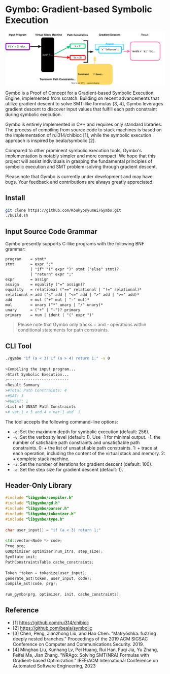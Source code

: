 # Gymbo: Gradient-based Symbolic Execution 

<img src="img/gymbo.drawio.svg">

Gymbo is a Proof of Concept for a Gradient-based Symbolic Execution Engine, implemented from scratch. Building on recent advancements that utilize gradient descent to solve SMT-like formulas [3, 4], Gymbo leverages gradient descent to discover input values that fulfill each path constraint during symbolic execution.

Gymbo is entirely implemented in C++ and requires only standard libraries. The process of compiling from source code to stack machines is based on the implementation of rui314/chibicc [1], while the symbolic execution approach is inspired by beala/symbolic [2].

Compared to other prominent symbolic execution tools, Gymbo's implementation is notably simpler and more compact. We hope that this project will assist individuals in grasping the fundamental principles of symbolic execution and SMT problem-solving through gradient descent.

Please note that Gymbo is currently under development and may have bugs. Your feedback and contributions are always greatly appreciated.

## Install

```bash
git clone https://github.com/Koukyosyumei/Gymbo.git
./build.sh
```

## Input Source Code Grammar

Gymbo presently supports C-like programs with the following BNF grammar:

```
program    = stmt*
stmt       = expr ";"
           | "if" "(" expr ")" stmt ("else" stmt)? 
           | "return" expr ";"
expr       = assign
assign     = equality ("=" assign)?
equality   = relational ("==" relational | "!=" relational)*
relational = add ("<" add | "<=" add | ">" add | ">=" add)*
add        = mul ("+" mul | "-" mul)*
mul        = unary ("*" unary | "/" unary)*
unary      = ("+" | "-")? primary
primary    = num | ident | "(" expr ")"
```

> Please note that Gymbo only tracks + and - operations within conditional statements for path constraints.

## CLI Tool

```bash
./gymbo "if (a < 3) if (a > 4) return 1;" -v 0

>Compiling the input program...
>Start Symbolic Execution...
>---------------------------
>Result Summary
>#Total Path Constraints: 4
>#SAT: 3
>#UNSAT: 1
>List of UNSAT Path Constraints
># var_1 < 3 and 4 < var_1 and  1
```

The tool accepts the following command-line options:

- `-d`: Set the maximum depth for symbolic execution (default: 256).
- `-v`: Set the verbosity level (default: 1). Use -1 for minimal output.
        -1: the number of satisfiable path constraints and unsatisfiable path constraints.
         0: + the list of unsatisfiable path constraints.
         1: + trace at each operation, including the content of the virtual stack and memory.
         2: + complete stack machine.
- `-i`: Set the number of iterations for gradient descent (default: 100).
- `-a`: Set the step size for gradient descent (default: 1).

## Header-Only Library

```cpp
#include "libgymbo/compiler.h"
#include "libgymbo/gd.h"
#include "libgymbo/parser.h"
#include "libgymbo/tokenizer.h"
#include "libgymbo/type.h"

char user_input[] = "if (a < 3) return 1;"

std::vector<Node *> code;
Prog prg;
GDOptimizer optimizer(num_itrs, step_size);
SymState init;
PathConstraintsTable cache_constraints;

Token *token = tokenize(user_input);
generate_ast(token, user_input, code);
compile_ast(code, prg);

run_gymbo(prg, optimizer, init, cache_constraints);
```

## Reference

- [1] https://github.com/rui314/chibicc
- [2] https://github.com/beala/symbolic
- [3] Chen, Peng, Jianzhong Liu, and Hao Chen. "Matryoshka: fuzzing deeply nested branches." Proceedings of the 2019 ACM SIGSAC Conference on Computer and Communications Security. 2019.
- [4] Minghao Liu, Kunhang Lv, Pei Huang, Rui Han, Fuqi Jia, Yu Zhang, Feifei Ma, Jian Zhang. "NRAgo: Solving SMT(NRA) Formulas with Gradient-based Optimization." IEEE/ACM International Conference on Automated Software Engineering, 2023
